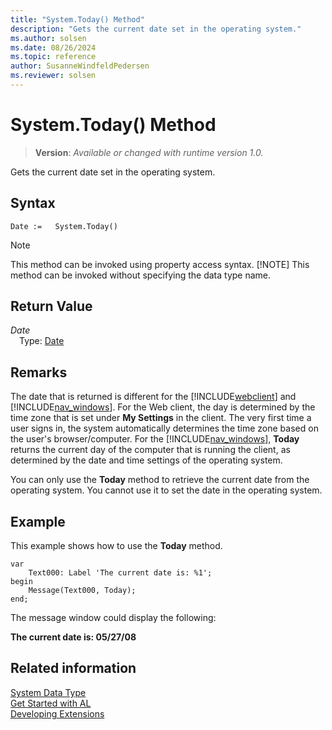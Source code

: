 ```yaml
---
title: "System.Today() Method"
description: "Gets the current date set in the operating system."
ms.author: solsen
ms.date: 08/26/2024
ms.topic: reference
author: SusanneWindfeldPedersen
ms.reviewer: solsen
---
```

[//]: # (START>DO_NOT_EDIT)
[//]: # (IMPORTANT:Do not edit any of the content between here and the END>DO_NOT_EDIT.)
[//]: # (Any modifications should be made in the .xml files in the ModernDev repo.)
# System.Today() Method
> **Version**: _Available or changed with runtime version 1.0._

Gets the current date set in the operating system.


## Syntax
```AL
Date :=   System.Today()
```
> [!NOTE]
> This method can be invoked using property access syntax.
> [!NOTE]
> This method can be invoked without specifying the data type name.

## Return Value
*Date*  
&emsp;Type: [Date](../date/date-data-type.md)  



[//]: # (IMPORTANT: END>DO_NOT_EDIT)

## Remarks  

The date that is returned is different for the [!INCLUDE[webclient](../../includes/webclient.md)] and [!INCLUDE[nav_windows](../../includes/nav_windows_md.md)]. 
For the Web client, the day is determined by the time zone that is set under **My Settings** in the client. The very first time a user signs in, the system automatically determines the time zone based on the user's browser/computer. 
For the [!INCLUDE[nav_windows](../../includes/nav_windows_md.md)], **Today** returns the current day of the computer that is running the client, as determined by the date and time settings of the operating system.

You can only use the **Today** method to retrieve the current date from the operating system. You cannot use it to set the date in the operating system.  
  
## Example

This example shows how to use the **Today** method. 
 
```al
var
    Text000: Label 'The current date is: %1';
begin
    Message(Text000, Today);  
end;
```  
  
The message window could display the following:  
  
**The current date is: 05/27/08**  
  

## Related information

[System Data Type](system-data-type.md)  
[Get Started with AL](../../devenv-get-started.md)  
[Developing Extensions](../../devenv-dev-overview.md)
